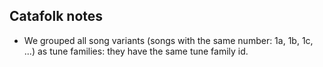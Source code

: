 Catafolk notes
--------------

- We grouped all song variants (songs with the same number: 1a, 1b, 1c, ...)
as tune families: they have the same tune family id.